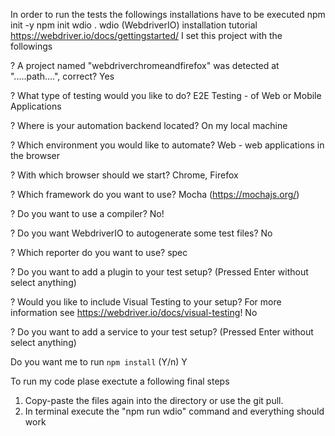 In order to run the tests the followings installations have to be executed npm init -y npm init wdio .
wdio (WebdriverIO) installation tutorial https://webdriver.io/docs/gettingstarted/
I set this project with the followings




? A project named "webdriverchromeandfirefox" was detected at ".....path....", correct? Yes

? What type of testing would you like to do? E2E Testing - of Web or Mobile Applications

? Where is your automation backend located? On my local machine

? Which environment you would like to automate? Web - web applications in the browser

? With which browser should we start? Chrome, Firefox

? Which framework do you want to use? Mocha (https://mochajs.org/)

? Do you want to use a compiler? No!

? Do you want WebdriverIO to autogenerate some test files? No

? Which reporter do you want to use? spec

? Do you want to add a plugin to your test setup? (Pressed Enter without select anything)

? Would you like to include Visual Testing to your setup? For more information see https://webdriver.io/docs/visual-testing! No

? Do you want to add a service to your test setup? (Pressed Enter without select anything)

 Do you want me to run `npm install` (Y/n) Y



To run my code plase exectute a following final steps
1. Copy-paste the files again into the directory or use the git pull.
2. In terminal execute the "npm run wdio" command and everything should work